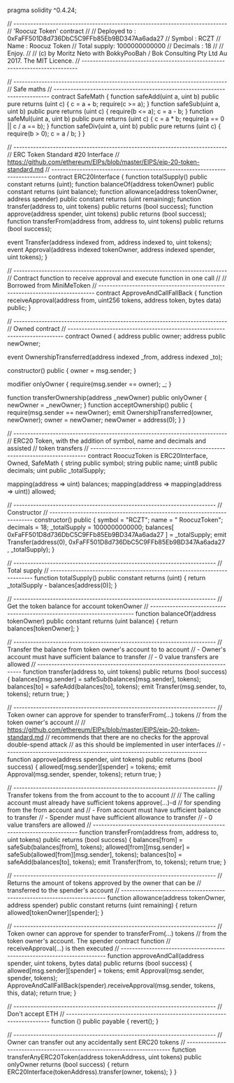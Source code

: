 
pragma solidity ^0.4.24;

// ----------------------------------------------------------------------------
// 'Roocuz Token' contract
//
// Deployed to : 0xFaFF501D8d736DbC5C9FFb85Eb9BD347Aa6ada27
// Symbol : RCZT
// Name : Roocuz Token
// Total supply: 1000000000000
// Decimals : 18
//
// Enjoy.
//
// (c) by Moritz Neto with BokkyPooBah / Bok Consulting Pty Ltd Au 2017. The MIT Licence.
// ----------------------------------------------------------------------------


// ----------------------------------------------------------------------------
// Safe maths
// ----------------------------------------------------------------------------
contract SafeMath {
function safeAdd(uint a, uint b) public pure returns (uint c) {
c = a + b;
require(c >= a);
}
function safeSub(uint a, uint b) public pure returns (uint c) {
require(b <= a);
c = a - b;
}
function safeMul(uint a, uint b) public pure returns (uint c) {
c = a * b;
require(a == 0 || c / a == b);
}
function safeDiv(uint a, uint b) public pure returns (uint c) {
require(b > 0);
c = a / b;
}
}


// ----------------------------------------------------------------------------
// ERC Token Standard #20 Interface
// https://github.com/ethereum/EIPs/blob/master/EIPS/eip-20-token-standard.md
// ----------------------------------------------------------------------------
contract ERC20Interface {
function totalSupply() public constant returns (uint);
function balanceOf(address tokenOwner) public constant returns (uint balance);
function allowance(address tokenOwner, address spender) public constant returns (uint remaining);
function transfer(address to, uint tokens) public returns (bool success);
function approve(address spender, uint tokens) public returns (bool success);
function transferFrom(address from, address to, uint tokens) public returns (bool success);

event Transfer(address indexed from, address indexed to, uint tokens);
event Approval(address indexed tokenOwner, address indexed spender, uint tokens);
}


// ----------------------------------------------------------------------------
// Contract function to receive approval and execute function in one call
//
// Borrowed from MiniMeToken
// ----------------------------------------------------------------------------
contract ApproveAndCallFallBack {
function receiveApproval(address from, uint256 tokens, address token, bytes data) public;
}


// ----------------------------------------------------------------------------
// Owned contract
// ----------------------------------------------------------------------------
contract Owned {
address public owner;
address public newOwner;

event OwnershipTransferred(address indexed _from, address indexed _to);

constructor() public {
owner = msg.sender;
}

modifier onlyOwner {
require(msg.sender == owner);
_;
}

function transferOwnership(address _newOwner) public onlyOwner {
newOwner = _newOwner;
}
function acceptOwnership() public {
require(msg.sender == newOwner);
emit OwnershipTransferred(owner, newOwner);
owner = newOwner;
newOwner = address(0);
}
}


// ----------------------------------------------------------------------------
// ERC20 Token, with the addition of symbol, name and decimals and assisted
// token transfers
// ----------------------------------------------------------------------------
contract RoocuzToken is ERC20Interface, Owned, SafeMath {
string public symbol;
string public name;
uint8 public decimals;
uint public _totalSupply;

mapping(address => uint) balances;
mapping(address => mapping(address => uint)) allowed;


// ------------------------------------------------------------------------
// Constructor
// ------------------------------------------------------------------------
constructor() public {
symbol = "RCZT";
name = " RoocuzToken";
decimals = 18;
_totalSupply = 1000000000000;
balances[ 0xFaFF501D8d736DbC5C9FFb85Eb9BD347Aa6ada27 ] = _totalSupply;
emit Transfer(address(0), 0xFaFF501D8d736DbC5C9FFb85Eb9BD347Aa6ada27 , _totalSupply);
}


// ------------------------------------------------------------------------
// Total supply
// ------------------------------------------------------------------------
function totalSupply() public constant returns (uint) {
return _totalSupply - balances[address(0)];
}


// ------------------------------------------------------------------------
// Get the token balance for account tokenOwner
// ------------------------------------------------------------------------
function balanceOf(address tokenOwner) public constant returns (uint balance) {
return balances[tokenOwner];
}


// ------------------------------------------------------------------------
// Transfer the balance from token owner's account to to account
// - Owner's account must have sufficient balance to transfer
// - 0 value transfers are allowed
// ------------------------------------------------------------------------
function transfer(address to, uint tokens) public returns (bool success) {
balances[msg.sender] = safeSub(balances[msg.sender], tokens);
balances[to] = safeAdd(balances[to], tokens);
emit Transfer(msg.sender, to, tokens);
return true;
}


// ------------------------------------------------------------------------
// Token owner can approve for spender to transferFrom(...) tokens
// from the token owner's account
//
// https://github.com/ethereum/EIPs/blob/master/EIPS/eip-20-token-standard.md
// recommends that there are no checks for the approval double-spend attack
// as this should be implemented in user interfaces
// ------------------------------------------------------------------------
function approve(address spender, uint tokens) public returns (bool success) {
allowed[msg.sender][spender] = tokens;
emit Approval(msg.sender, spender, tokens);
return true;
}


// ------------------------------------------------------------------------
// Transfer tokens from the from account to the to account
//
// The calling account must already have sufficient tokens approve(...)-d
// for spending from the from account and
// - From account must have sufficient balance to transfer
// - Spender must have sufficient allowance to transfer
// - 0 value transfers are allowed
// ------------------------------------------------------------------------
function transferFrom(address from, address to, uint tokens) public returns (bool success) {
balances[from] = safeSub(balances[from], tokens);
allowed[from][msg.sender] = safeSub(allowed[from][msg.sender], tokens);
balances[to] = safeAdd(balances[to], tokens);
emit Transfer(from, to, tokens);
return true;
}


// ------------------------------------------------------------------------
// Returns the amount of tokens approved by the owner that can be
// transferred to the spender's account
// ------------------------------------------------------------------------
function allowance(address tokenOwner, address spender) public constant returns (uint remaining) {
return allowed[tokenOwner][spender];
}


// ------------------------------------------------------------------------
// Token owner can approve for spender to transferFrom(...) tokens
// from the token owner's account. The spender contract function
// receiveApproval(...) is then executed
// ------------------------------------------------------------------------
function approveAndCall(address spender, uint tokens, bytes data) public returns (bool success) {
allowed[msg.sender][spender] = tokens;
emit Approval(msg.sender, spender, tokens);
ApproveAndCallFallBack(spender).receiveApproval(msg.sender, tokens, this, data);
return true;
}


// ------------------------------------------------------------------------
// Don't accept ETH
// ------------------------------------------------------------------------
function () public payable {
revert();
}


// ------------------------------------------------------------------------
// Owner can transfer out any accidentally sent ERC20 tokens
// ------------------------------------------------------------------------
function transferAnyERC20Token(address tokenAddress, uint tokens) public onlyOwner returns (bool success) {
return ERC20Interface(tokenAddress).transfer(owner, tokens);
}
}
